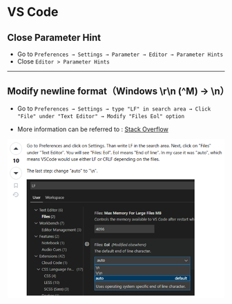 # VS Code

## Close Parameter Hint

- Go to `Preferences → Settings → Parameter → Editor → Parameter Hints`
- Close `Editor > Parameter Hints`

---

## Modify newline format（Windows \r\n (^M) → \n）

- Go to `Preferences → Settings → type "LF" in search area → Click "File" under "Text Editor" → Modify "Files Eol" option`

- More information can be referred to : [Stack Overflow](https://stackoverflow.com/questions/66038334/how-to-disable-m-line-endings-in-vs-code)

![Image](reference/vscode_styling.png)
